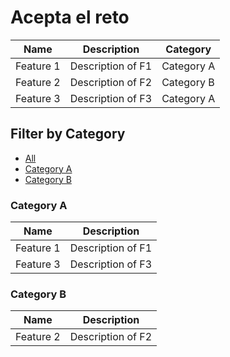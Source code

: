 # Acepta el reto

| Name      | Description          | Category   |
|-----------|----------------------|------------|
| Feature 1 | Description of F1    | Category A |
| Feature 2 | Description of F2    | Category B |
| Feature 3 | Description of F3    | Category A |

## Filter by Category

- [All](#my-awesome-project)
- [Category A](#category-a)
- [Category B](#category-b)

### Category A

| Name      | Description          |
|-----------|----------------------|
| Feature 1 | Description of F1    |
| Feature 3 | Description of F3    |

### Category B

| Name      | Description          |
|-----------|----------------------|
| Feature 2 | Description of F2    |
